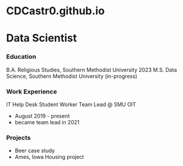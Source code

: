 # CDCastr0.github.io
# Data Scientist

### Education
B.A. Religious Studies, Southern Methodist University 2023
M.S. Data Science, Southern Methodist University (in-progress)

### Work Experience
IT Help Desk Student Worker Team Lead @ SMU OIT
- August 2019 - present
- became team lead in 2021

### Projects
- Beer case study
- Ames, Iowa Housing project 
